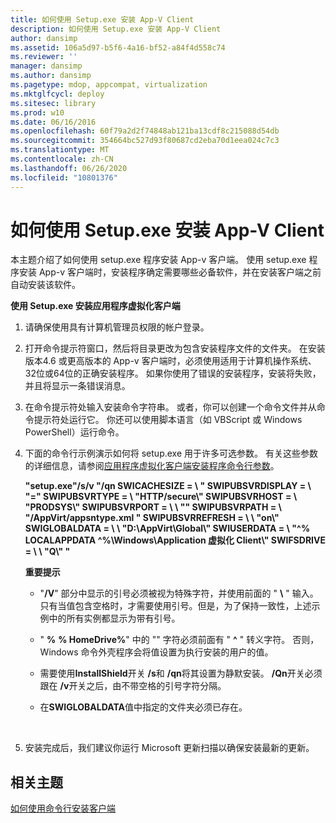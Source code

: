 ```yaml
---
title: 如何使用 Setup.exe 安装 App-V Client
description: 如何使用 Setup.exe 安装 App-V Client
author: dansimp
ms.assetid: 106a5d97-b5f6-4a16-bf52-a84f4d558c74
ms.reviewer: ''
manager: dansimp
ms.author: dansimp
ms.pagetype: mdop, appcompat, virtualization
ms.mktglfcycl: deploy
ms.sitesec: library
ms.prod: w10
ms.date: 06/16/2016
ms.openlocfilehash: 60f79a2d2f74848ab121ba13cdf8c215088d54db
ms.sourcegitcommit: 354664bc527d93f80687cd2eba70d1eea024c7c3
ms.translationtype: MT
ms.contentlocale: zh-CN
ms.lasthandoff: 06/26/2020
ms.locfileid: "10801376"
---
```

# 如何使用 Setup.exe 安装 App-V Client


本主题介绍了如何使用 setup.exe 程序安装 App-v 客户端。 使用 setup.exe 程序安装 App-v 客户端时，安装程序确定需要哪些必备软件，并在安装客户端之前自动安装该软件。

**使用 Setup.exe 安装应用程序虚拟化客户端**

1.  请确保使用具有计算机管理员权限的帐户登录。

2.  打开命令提示符窗口，然后将目录更改为包含安装程序文件的文件夹。 在安装版本4.6 或更高版本的 App-v 客户端时，必须使用适用于计算机操作系统、32位或64位的正确安装程序。 如果你使用了错误的安装程序，安装将失败，并且将显示一条错误消息。

3.  在命令提示符处输入安装命令字符串。 或者，你可以创建一个命令文件并从命令提示符处运行它。 你还可以使用脚本语言（如 VBScript 或 Windows PowerShell）运行命令。

4.  下面的命令行示例演示如何将 setup.exe 用于许多可选参数。 有关这些参数的详细信息，请参阅[应用程序虚拟化客户端安装程序命令行参数](application-virtualization-client-installer-command-line-parameters.md)。

    **"setup.exe"/s/v "/qn SWICACHESIZE = \ \" SWIPUBSVRDISPLAY = \ "=" SWIPUBSVRTYPE = \ "HTTP/secure\\" SWIPUBSVRHOST = \ "PRODSYS\\" SWIPUBSVRPORT = \ \ "" SWIPUBSVRPATH = \\ "/AppVirt/appsntype.xml \" SWIPUBSVRREFRESH = \ \ "on\\" SWIGLOBALDATA = \ \ "D:\\AppVirt\\Global\\" SWIUSERDATA = \ "^% LOCALAPPDATA ^%\\Windows\\Application 虚拟化 Client\\" SWIFSDRIVE = \ \ "Q\\" "**

    **重要提示**  
    -   "**/V**" 部分中显示的引号必须被视为特殊字符，并使用前面的 " **\\** " 输入。 只有当值包含空格时，才需要使用引号。但是，为了保持一致性，上述示例中的所有实例都显示为带有引号。

    -   " **%** **% HomeDrive%**" 中的 "" 字符必须前面有 " **^** " 转义字符。 否则，Windows 命令外壳程序会将值设置为执行安装的用户的值。

    -   需要使用**InstallShield**开关 **/s**和 **/qn**将其设置为静默安装。 **/Qn**开关必须跟在 **/v**开关之后，由不带空格的引号字符分隔。

    -   在**SWIGLOBALDATA**值中指定的文件夹必须已存在。

     

5.  安装完成后，我们建议你运行 Microsoft 更新扫描以确保安装最新的更新。

## 相关主题


[如何使用命令行安装客户端](how-to-install-the-client-by-using-the-command-line-new.md)

 

 





